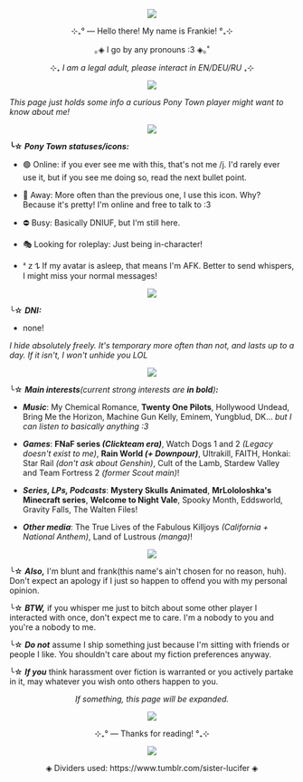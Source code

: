 <p align="center"> <img src="https://media1.tenor.com/m/aRoFbIk4-pYAAAAd/jdh-lololoshka.gif"/> </p>
<p style=""></p>
<div class="sc-1ye87qi-0 bCBphS"><p align="center">⊹₊° ― Hello there! My name is Frankie! °₊⊹</p>
<p align="center">｡◈ I go by any pronouns :3 <span>◈｡˚</span></p>    
<div class="sc-1ye87qi-0 bCBphS"><p align="center">⊹₊ <em>I am a legal adult, please interact in EN/DEU/RU</em> ₊⊹</p>
<p align="center"> <img src="https://64.media.tumblr.com/34032256aefac12dbe5c34c263bf6cef/89bc94260e59e762-81/s2048x3072/22b96aa8e49d7206c45803507fdc028c67028bc4.pnj" /> </p>
<p style=""><em>This page just holds some info a curious Pony Town player might want to know about me!</em></p>
<p align="center"> <img src="https://64.media.tumblr.com/5a3bc0b36b425812bf05f3c49e23fd06/89bc94260e59e762-e5/s2048x3072/a0572167bdecd2e27e7fca5aef2aa46f522d3d36.pnj" /> </p>
<p style=""></p><p style=""><strong><span>╰☆</span> <em>Pony Town statuses/icons:</em></strong></p>
<ul><li><p style="">🟢 Online: if you ever see me with this, that's not me /j. I'd rarely ever use it, but if you see me doing so, read the next bullet point. </p></li>
<li><p style="">🌙 Away: More often than the previous one, I use this icon. Why? Because it's pretty! I'm online and free to talk to :3 </p></li>
<li><p style="">⛔ Busy: Basically DNIUF, but I'm still here.</p></li>
<li><p style="">🎭 Looking for roleplay: Just being in-character!</p></li>
<li><p style=""><span>ᶻ 𝗓 𐰁</span> If my avatar is asleep, that means I'm AFK. Better to send whispers, I might miss your normal messages!</p><p style=""></p></li></ul>
<p style=""></p>
<p align="center"> <img src="https://64.media.tumblr.com/5a3bc0b36b425812bf05f3c49e23fd06/89bc94260e59e762-e5/s2048x3072/a0572167bdecd2e27e7fca5aef2aa46f522d3d36.pnj" /> </p>
<p style=""><span>╰☆</span> <strong><em>DNI:</em></strong> </p>
<ul><li><p style="">none!</li></ul>
<p style=""><em>I hide absolutely freely. It's temporary more often than not, and lasts up to a day. If it isn't, I won't unhide you LOL</em></p>
<p style=""></p>
<p align="center"> <img src="https://64.media.tumblr.com/5a3bc0b36b425812bf05f3c49e23fd06/89bc94260e59e762-e5/s2048x3072/a0572167bdecd2e27e7fca5aef2aa46f522d3d36.pnj" /> </p>
<p style=""><span>╰☆</span> <strong><em>Main interests</strong>(current strong interests are <strong>in bold</strong>)<strong>:</strong></em></p>
<ul><li><p style=""><em><strong>Music</strong></em>: My Chemical Romance, <strong>Twenty One Pilots</strong>, Hollywood Undead, Bring Me the Horizon, Machine Gun Kelly, Eminem, Yungblud, DK... <em>but I can listen to basically anything :3</em></p></li>
<li><p style=""><em><strong>Games</strong></em>: <strong>FNaF series <em>(Clickteam era)</em></strong>, Watch Dogs 1 and 2 <em>(Legacy doesn't exist to me)</em>, <strong>Rain World <em>(+ Downpour)</em></strong>, Ultrakill, FAITH, Honkai: Star Rail <em>(don't ask about Genshin)</em>, Cult of the Lamb, Stardew Valley and Team Fortress 2 <em>(former Scout main)</em>!</p></li>
<li><p style=""><em><strong>Series, LPs, Podcasts</strong></em>: <strong>Mystery Skulls Animated</strong>, <strong>MrLololoshka's Minecraft series</strong>, <strong>Welcome to Night Vale</strong>, Spooky Month, Eddsworld, Gravity Falls, The Walten Files!</p></li>
<li><p style=""><em><strong>Other media</strong></em>: The True Lives of the Fabulous Killjoys <em>(California + National Anthem)</em>, Land of Lustrous <em>(manga)</em>!</p></li></ul>
<p style=""></p>
<p align="center"> <img src="https://64.media.tumblr.com/5a3bc0b36b425812bf05f3c49e23fd06/89bc94260e59e762-e5/s2048x3072/a0572167bdecd2e27e7fca5aef2aa46f522d3d36.pnj" /> </p>
<p style=""><span>╰☆</span> <strong><em>Also,</em></strong> I'm blunt and frank(this name's ain't chosen for no reason, huh). Don't expect an apology if I just so happen to offend you with my personal opinion.</p>
<p style=""><span>╰☆</span> <strong><em>BTW,</em></strong> if you whisper me just to bitch about some other player I interacted with once, don't expect me to care. I'm a nobody to you and you're a nobody to me.</p>
<p style=""><span>╰☆</span> <strong><em>Do not</em></strong> assume I ship something just because I'm sitting with friends or people I like. You shouldn't care about my fiction preferences anyway.</p>
<p style=""><span>╰☆</span> <strong><em>If you</em></strong> think harassment over fiction is warranted or you actively partake in it, may whatever you wish onto others happen to you.</p>
<p align="center"><em>If something, this page will be expanded.</em>
<p align="center"> <img src="https://64.media.tumblr.com/34032256aefac12dbe5c34c263bf6cef/89bc94260e59e762-81/s2048x3072/22b96aa8e49d7206c45803507fdc028c67028bc4.pnj" /> </p>
<p align="center">⊹₊° ― Thanks for reading! °₊⊹</p></div>
<p align="center"> <img src="https://media1.tenor.com/m/b4CosgNW804AAAAd/wtnv.gif"/> </p>
<p align="center"> ◈ Dividers used: https://www.tumblr.com/sister-lucifer ◈ </p>
